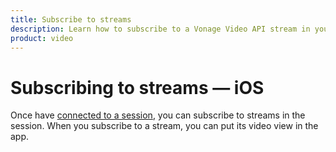 ```yaml
---
title: Subscribe to streams
description: Learn how to subscribe to a Vonage Video API stream in your Android application. Once you have connected to a session, you can subscribe to a stream to view video, audio, and signalling data.
product: video
---
```


# Subscribing to streams — iOS

Once have [connected to a session](/guides/connect-session), you can subscribe to streams in the session. When you subscribe to a stream, you can put its video view in the app.
